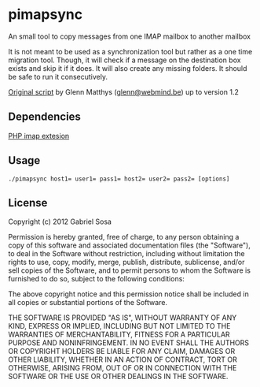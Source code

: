 # pimapsync


An small tool to copy messages from one IMAP mailbox to another mailbox

It is not meant to be used as a synchronization tool but rather as a one time migration tool. Though, it will check if a message on the destination box exists and skip it if it does. It will also create any missing folders. It should be safe to run it consecutively.

[Original script](http://projects.webmind.be/snippets/copy_imap_mailbox.phps) by Glenn Matthys (glenn@webmind.be) up to version 1.2

## Dependencies


[PHP imap extesion](http://www.php.net/manual/es/ref.imap.php)


## Usage


```./pimapsync host1= user1= pass1= host2= user2= pass2= [options]```

## License

Copyright (c) 2012 Gabriel Sosa

Permission is hereby granted, free of charge, to any person obtaining a copy of this software and associated documentation files (the "Software"), to deal in the Software without restriction, including without limitation the rights to use, copy, modify, merge, publish, distribute, sublicense, and/or sell copies of the Software, and to permit persons to whom the Software is furnished to do so, subject to the following conditions:

The above copyright notice and this permission notice shall be included in all copies or substantial portions of the Software.

THE SOFTWARE IS PROVIDED "AS IS", WITHOUT WARRANTY OF ANY KIND, EXPRESS OR IMPLIED, INCLUDING BUT NOT LIMITED TO THE WARRANTIES OF MERCHANTABILITY, FITNESS FOR A PARTICULAR PURPOSE AND NONINFRINGEMENT. IN NO EVENT SHALL THE AUTHORS OR COPYRIGHT HOLDERS BE LIABLE FOR ANY CLAIM, DAMAGES OR OTHER LIABILITY, WHETHER IN AN ACTION OF CONTRACT, TORT OR OTHERWISE, ARISING FROM, OUT OF OR IN CONNECTION WITH THE SOFTWARE OR THE USE OR OTHER DEALINGS IN THE SOFTWARE. 
